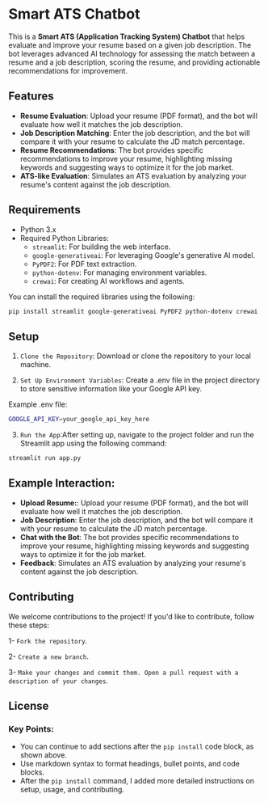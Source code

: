 # Smart ATS Chatbot

This is a **Smart ATS (Application Tracking System) Chatbot** that helps evaluate and improve your resume based on a given job description. The bot leverages advanced AI technology for assessing the match between a resume and a job description, scoring the resume, and providing actionable recommendations for improvement.

## Features

- **Resume Evaluation**: Upload your resume (PDF format), and the bot will evaluate how well it matches the job description.
- **Job Description Matching**: Enter the job description, and the bot will compare it with your resume to calculate the JD match percentage.
- **Resume Recommendations**: The bot provides specific recommendations to improve your resume, highlighting missing keywords and suggesting ways to optimize it for the job market.
- **ATS-like Evaluation**: Simulates an ATS evaluation by analyzing your resume's content against the job description.

## Requirements

- Python 3.x
- Required Python Libraries:
  - `streamlit`: For building the web interface.
  - `google-generativeai`: For leveraging Google's generative AI model.
  - `PyPDF2`: For PDF text extraction.
  - `python-dotenv`: For managing environment variables.
  - `crewai`: For creating AI workflows and agents.

You can install the required libraries using the following:

```bash
pip install streamlit google-generativeai PyPDF2 python-dotenv crewai
```
## Setup
1. `Clone the Repository`: Download or clone the repository to your local machine.

2. `Set Up Environment Variables`: Create a .env file in the project directory to store sensitive information like your Google API key.

Example .env file:
```bash
GOOGLE_API_KEY=your_google_api_key_here

```
3. `Run the App`:After setting up, navigate to the project folder and run the Streamlit app using the following command:
```bash
streamlit run app.py


```
## Example Interaction:

- **Upload Resume:**: Upload your resume (PDF format), and the bot will evaluate how well it matches the job description.
- **Job Description**: Enter the job description, and the bot will compare it with your resume to calculate the JD match percentage.
- **Chat with the Bot**: The bot provides specific recommendations to improve your resume, highlighting missing keywords and suggesting ways to optimize it for the job market.
- **Feedback**: Simulates an ATS evaluation by analyzing your resume's content against the job description.







## Contributing

We welcome contributions to the project! If you'd like to contribute, follow these steps:

1- `Fork the repository`.

2- `Create a new branch`.

3- `Make your changes and commit them.
Open a pull request with a description of your changes`.



## License


### Key Points:
- You can continue to add sections after the `pip install` code block, as shown above.
- Use markdown syntax to format headings, bullet points, and code blocks.
- After the `pip install` command, I added more detailed instructions on setup, usage, and contributing.

















